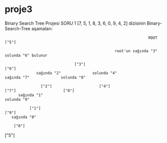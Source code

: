 # proje3
Binary Search Tree Projesi
SORU 1
[7, 5, 1, 8, 3, 6, 0, 9, 4, 2] dizisinin Binary-Search-Tree aşamaları:

                                                                    ROOT ["5"]
                    
                                                     root'un sağında "3" solunda "6" bulunur
                                                         
                                   ["3"]                                                                       ["6"] 
                  sağında "2"              solunda "4"                                         sağında "7"              solunda "8" 
                
                    ["2"]                     ["4"]                                              ["7"]                     ["8"]
          sağında "1"                                                                                                       solunda "9" 
       
               ["1"]                                                                                                                ["9"]
       sağında "0"
     
        ["0"]


["5"]
